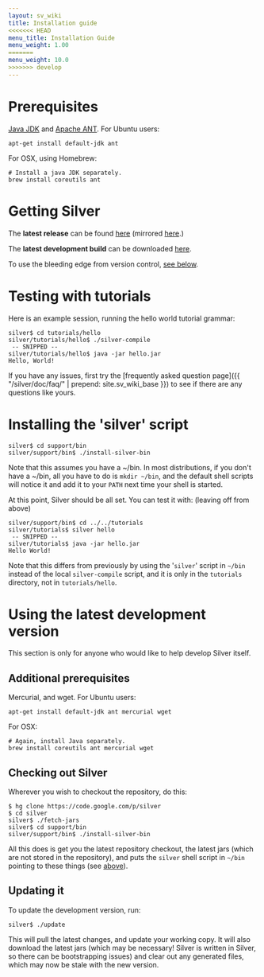 ```yaml
---
layout: sv_wiki
title: Installation guide
<<<<<<< HEAD
menu_title: Installation Guide
menu_weight: 1.00
=======
menu_weight: 10.0
>>>>>>> develop
---
```


# Prerequisites

[Java JDK](http://www.oracle.com/technetwork/java/javase/downloads/index.html) and [Apache ANT](http://ant.apache.org/bindownload.cgi). For Ubuntu users:

```
apt-get install default-jdk ant
```

For OSX, using Homebrew:

```
# Install a java JDK separately.
brew install coreutils ant
```

# Getting Silver

The **latest release** can be found [here](http://melt.cs.umn.edu/silver/downloads.html) (mirrored [here](http://code.google.com/p/silver/downloads/list).)

The **latest development build** can be downloaded [here](http://melt.cs.umn.edu/downloads/silver-dev/silver-latest.tar.gz).

To use the bleeding edge from version control, [see below](InstallGuide#Using_the_latest_development_version.md).

# Testing with tutorials

Here is an example session, running the hello world tutorial grammar:

```
silver$ cd tutorials/hello
silver/tutorials/hello$ ./silver-compile
 -- SNIPPED --
silver/tutorials/hello$ java -jar hello.jar
Hello, World!
```

If you have any issues, first try the [frequently asked question page]({{ "/silver/doc/faq/" | prepend: site.sv_wiki_base }}) to see if there are any questions like yours.

# Installing the 'silver' script

```
silver$ cd support/bin
silver/support/bin$ ./install-silver-bin
```

Note that this assumes you have a ~/bin. In most distributions, if you don't have a ~/bin, all you have to do is `mkdir ~/bin`, and the default shell scripts will notice it and add it to your `PATH` next time your shell is started.

At this point, Silver should be all set. You can test it with: (leaving off from above)

```
silver/support/bin$ cd ../../tutorials
silver/tutorials$ silver hello
 -- SNIPPED --
silver/tutorials$ java -jar hello.jar
Hello World!
```

Note that this differs from previously by using the '`silver`' script in `~/bin` instead of the local `silver-compile` script, and it is only in the `tutorials` directory, not in `tutorials/hello`.

# Using the latest development version

This section is only for anyone who would like to help develop Silver itself.

## Additional prerequisites

Mercurial, and wget. For Ubuntu users:

```
apt-get install default-jdk ant mercurial wget
```

For OSX:

```
# Again, install Java separately.
brew install coreutils ant mercurial wget
```

## Checking out Silver

Wherever you wish to checkout the repository, do this:

```
$ hg clone https://code.google.com/p/silver
$ cd silver
silver$ ./fetch-jars
silver$ cd support/bin
silver/support/bin$ ./install-silver-bin
```

All this does is get you the latest repository checkout, the latest jars (which are not stored in the repository), and puts the `silver` shell script in `~/bin` pointing to these things (see [above](InstallGuide#Installing_the_%27silver%27_script.md)).

## Updating it

To update the development version, run:

```
silver$ ./update
```

This will pull the latest changes, and update your working copy. It will also download the latest jars (which may be necessary! Silver is written in Silver, so there can be bootstrapping issues) and clear out any generated files, which may now be stale with the new version.
